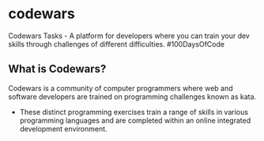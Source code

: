# codewars
Codewars Tasks - A platform for developers where you can train your dev skills through challenges of different difficulties. #100DaysOfCode

## What is Codewars?
Codewars is a community of computer programmers where web and software developers are trained on programming challenges known as kata.
- These distinct programming exercises train a range of skills in various programming languages and are completed within an online integrated development environment. 


